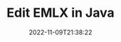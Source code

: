 ---
############################# Static ############################
layout: "auto-gen-editor"
date: 2022-11-09T21:38:22
draft: false
otherformats: doc docx docm dotx rtf xls xlsx xlsm ppt pptx pptm mobi epub html mhtml txt xml eml mbox msg

############################# Head ############################
head_title: "EMLX Editor — Edit EMLX in Java"
head_description: "How to edit EMLX in Java using a few lines of code? Use GroupDocs documents processing APIs to edit, update and save 30+ file formats."

############################# Header ############################
title: "Edit EMLX in Java"
description: "Effective and robust EMLX editing using server side GroupDocs.Editor for Java APIs, without the use of any software like Microsoft or Open Office."
bg_image: "https://cms.admin.containerize.com/templates/aspose/App_Themes/V3/images/bg/header1.png"
bg_overlay: false
button:
    enable: true
    icon: "fas fa-arrow-down"
    label: "Download Free Trial"
    link: "https://downloads.groupdocs.com/editor/java"

############################# SubMenu ############################
submenu:
    enable: true

    left:
        img_alt: "GroupDocs.Editor for Java"
        image: "https://cms.admin.containerize.com/templates/groupdocs/images/product-logos/90x90-noborder/groupdocs-editor-java.png"
        product: "GroupDocs.Editor"
        platform: "Java"

    middle:
        button:

            # button loop
            - link: "https://apireference.groupdocs.com/editor/java"
              text: "API Reference"

            # button loop
            - link: "https://github.com/groupdocs-editor"
              text: "Code Examples"

            # button loop
            - link: "https://products.groupdocs.app/editor/family"
              text: "Live Demos"

            # button loop
            - link: "https://purchase.groupdocs.com/pricing/editor/java"
              text: "Pricing"

    right:
        link_download: "https://downloads.groupdocs.com/editor"
        link_learn: "https://docs.groupdocs.com/editor/java"
        link_buy: "https://purchase.groupdocs.com"

############################# About ############################
about:
    enable: true
    title: "About GroupDocs.Editor for Java API"
    content: |
        [GroupDocs.Editor for Java](/editor/java/) API is a right choice to edit Microsoft Word, Excel, PowerPoint, Open Office documents and presentations. GroupDocs.Editor is a standalone API that is suitable for server side and back-end systems where high performance is required. It does not depend on any software like Microsoft or Open Office.

############################# Steps ############################
steps:
    enable: true
    title_left: "Steps to Edit EMLX in Java"
    content_left: |
        [GroupDocs.Editor for Java](/editor/java/) provides an easy and straightforward way for developers to edit the EMLX files using a few lines of code.
        * Create an instance of `Editor` class with mandatory file path or byte stream and load the EMLX file
        * Create & set the `EmailEditOptions` class instance for the EMLX file format
        * Call `Editor.Edit()` method and obtain EMLX document in HTML format that is easily editable with any WYSIWYG-editor.
        * Call `Editor.Save()` method and save edited EMLX file using `EmailSaveOptions` class

        
    title_right: "System Requirements"
    content_right: |
        A basic document editing with GroupDocs.Editor for Java APIs can be done by implementing a few easy steps. Our APIs are supported on all major platforms and operating systems. Before executing the code below, please make sure that you have the following prerequisites installed on your system.

        * Operating Systems: Microsoft Windows, Linux, MacOS
        * Development Environments: NetBeans, IntelliJ IDEA, Eclipse
        * Frameworks: Java 7 (1.7) and above
        * Get the latest version of GroupDocs.Editor for Java downloaded from [Maven](https://repository.groupdocs.com/editor/)
        
    code: |        
        ```java
        // Load the EMLX file into Editor
        Editor editor = new Editor("source.emlx");

        // Create and adjust the edit options
        EmailEditOptions editOptions = new EmailEditOptions();

        // Open input EMLX document for edit — obtain an intermediate document, that can be edited
        EditableDocument beforeEdit = editor.edit(editOptions);

        // Grab EMLX document content and associated resources from editable document
        string content = beforeEdit.getEmbeddedHtml();

        // Send the content to WYSIWYG-editor, edit it there, and send edited content back to the server-side
        // This step simulates a such operation
        string updatedContent = content.replace("project", "Edited project");

        // Grab edited content and resources from WYSIWYG-editor and create a new EditableDocument instance from it
        EditableDocument afterEdit = EditableDocument.fromMarkup(updatedContent, null);

        // Create a save options
        EmailSaveOptions saveOptions = new EmailSaveOptions();

        // Save edited EMLX document to the file
        editor.save(afterEdit, "edited.emlx", saveOptions);
        ```
        
############################# Demos ############################
demos:
    enable: true
    title: "EMLX Editor Live Demos"
    content: |
        Edit EMLX right now by visiting [GroupDocs.Editor Live Demos](https://products.groupdocs.app/editor/family) website.  
        The live demo has the following benefits
        
############################# More Formats ############################
more_formats:
    enable: true
    title: "Other Supported Editors"
    content: |
        You can also edit other file formats. Please see the complete list below.


############################# Back to top ###############################
back_to_top:
    enable: true
---